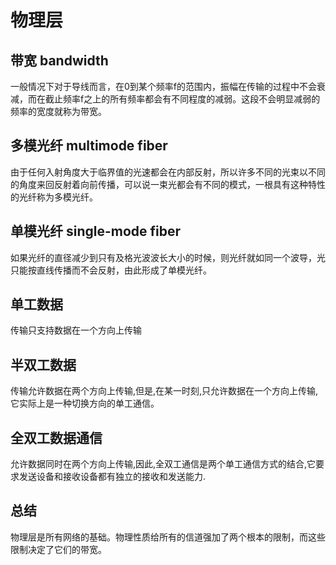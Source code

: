 # 物理层

## 带宽 bandwidth

一般情况下对于导线而言，在0到某个频率f的范围内，振幅在传输的过程中不会衰减，而在截止频率f之上的所有频率都会有不同程度的减弱。这段不会明显减弱的频率的宽度就称为带宽。

## 多模光纤 multimode fiber

由于任何入射角度大于临界值的光速都会在内部反射，所以许多不同的光束以不同的角度来回反射着向前传播，可以说一束光都会有不同的模式，一根具有这种特性的光纤称为多模光纤。

## 单模光纤 single-mode fiber

如果光纤的直径减少到只有及格光波波长大小的时候，则光纤就如同一个波导，光只能按直线传播而不会反射，由此形成了单模光纤。

##  单工数据

传输只支持数据在一个方向上传输

## 半双工数据

传输允许数据在两个方向上传输,但是,在某一时刻,只允许数据在一个方向上传输,它实际上是一种切换方向的单工通信。

## 全双工数据通信

允许数据同时在两个方向上传输,因此,全双工通信是两个单工通信方式的结合,它要求发送设备和接收设备都有独立的接收和发送能力.

## 总结
物理层是所有网络的基础。物理性质给所有的信道强加了两个根本的限制，而这些限制决定了它们的带宽。